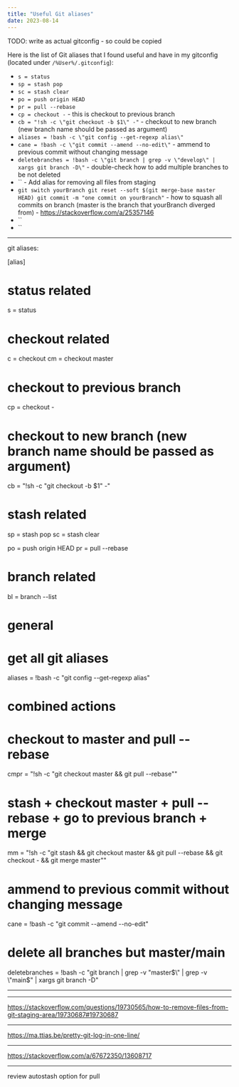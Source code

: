 ```yaml
---
title: "Useful Git aliases"
date: 2023-08-14
---
```


TODO: write as actual gitconfig - so could be copied

Here is the list of Git aliases that I found useful and have in my gitconfig (located under `/%User%/.gitconfig`):
- `s = status`
- `sp = stash pop`
- `sc = stash clear`
- `po = push origin HEAD`
- `pr = pull --rebase`
- `cp = checkout -` - this is checkout to previous branch
- `cb = "!sh -c \"git checkout -b $1\" -"` - checkout to new branch (new branch name should be passed as argument)
- `aliases = !bash -c \"git config --get-regexp alias\"`
- `cane = !bash -c \"git commit --amend --no-edit\"` - ammend to previous commit without changing message
- `deletebranches = !bash -c \"git branch | grep -v \"develop\" | xargs git branch -D\"` - double-check how to add multiple branches to be not deleted
- `` - Add alias for removing all files from staging
- `git switch yourBranch
git reset --soft $(git merge-base master HEAD)
git commit -m "one commit on yourBranch"` - how to squash all commits on branch (master is the branch that yourBranch diverged from) - https://stackoverflow.com/a/25357146
- ``
- ``

-----

git aliases:

[alias]
  # status related
  s = status

  # checkout related
  c = checkout
  cm = checkout master
  # checkout to previous branch
  cp = checkout -
  # checkout to new branch (new branch name should be passed as argument)
  cb = "!sh -c \"git checkout -b $1\" -"

  # stash related
  sp = stash pop
  sc = stash clear

  po = push origin HEAD
  pr = pull --rebase
  
  # branch related
  bl = branch --list

  # general
  # get all git aliases
  aliases = !bash -c \"git config --get-regexp alias\"
  
  # combined actions
  # checkout to master and pull --rebase
  cmpr = "!sh -c \"git checkout master && git pull --rebase\""
  # stash + checkout master + pull --rebase + go to previous branch + merge
  mm = "!sh -c \"git stash && git checkout master && git pull --rebase && git checkout - && git merge master\""
  # ammend to previous commit without changing message
  cane = !bash -c \"git commit --amend --no-edit\"
  # delete all branches but master/main
  deletebranches = !bash -c \"git branch | grep -v \"master$\" | grep -v \"main$\" | xargs git branch -D\"

------
------
https://stackoverflow.com/questions/19730565/how-to-remove-files-from-git-staging-area/19730687#19730687

------
https://ma.ttias.be/pretty-git-log-in-one-line/

------
https://stackoverflow.com/a/67672350/13608717

------
review autostash option for pull

